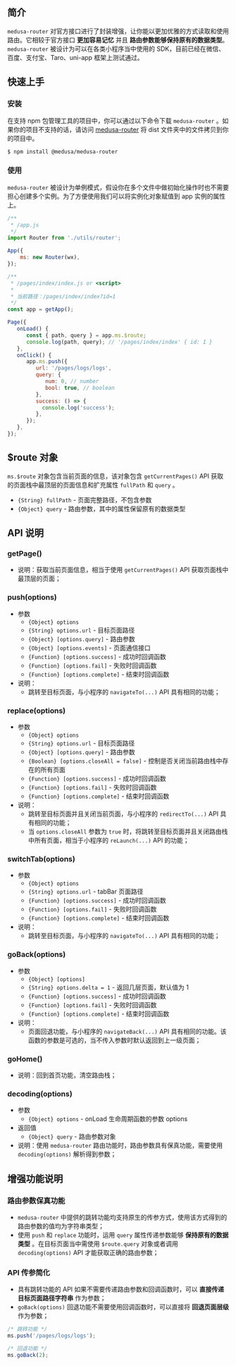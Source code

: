 <a name="zFQNE"></a>
## 简介
`medusa-router` 对官方接口进行了封装增强，让你能以更加优雅的方式读取和使用路由。它相较于官方接口 **更加容易记忆** 并且 **路由参数能够保持原有的数据类型**。 `medusa-router` 被设计为可以在各类小程序当中使用的 SDK，目前已经在微信、百度、支付宝、Taro、uni-app 框架上测试通过。
<a name="g31HU"></a>
## 快速上手
<a name="pFN0F"></a>
### 安装
在支持 npm 包管理工具的项目中，你可以通过以下命令下载 `medusa-router` 。如果你的项目不支持的话，请访问 [medusa-router](https://github.com/Oc-master/medusa-router) 将 dist 文件夹中的文件拷贝到你的项目中。
```shell
$ npm install @medusa/medusa-router
```
<a name="tp8sF"></a>
### 使用
`medusa-router` 被设计为单例模式，假设你在多个文件中做初始化操作时也不需要担心创建多个实例。为了方便使用我们可以将实例化对象赋值到 app 实例的属性上。
```javascript
/**
 * /app.js
 */
import Router from './utils/router';

App({
	ms: new Router(wx),
});
```
```javascript
/**
 * /pages/index/index.js or <script>
 *
 * 当前路径：/pages/index/index?id=1
 */
const app = getApp();

Page({
   onLoad() {
      const { path, query } = app.ms.$route;
      console.log(path, query); // '/pages/index/index' { id: 1 }
   },
   onClick() {
      app.ms.push({
         url: '/pages/logs/logs',
         query: {
            num: 0, // number
            bool: true, // boolean
         },
         success: () => {
      	   console.log('success');
         },
      });
   },
});
```
<a name="hmLwZ"></a>
## $route 对象
`ms.$route` 对象包含当前页面的信息，该对象包含 `getCurrentPages()` API 获取的页面栈中最顶层的页面信息和扩充属性 `fullPath` 和 `query` 。

- `{String} fullPath` - 页面完整路径，不包含参数
- `{Object} query` - 路由参数，其中的属性保留原有的数据类型
<a name="nIYxJ"></a>
## API 说明
<a name="KWALC"></a>
### getPage()

- 说明：获取当前页面信息，相当于使用 `getCurrentPages()` API 获取页面栈中最顶层的页面；
<a name="icqz2"></a>
### push(options)

- 参数
   - `{Object} options`
   - `{String} options.url` - 目标页面路径
   - `{Object} [options.query]` - 路由参数
   - `{Object} [options.events]` - 页面通信接口
   - `{Function} [options.success]` - 成功时回调函数
   - `{Function} [options.fail]` - 失败时回调函数
   - `{Function} [options.complete]` - 结束时回调函数
- 说明：
   - 跳转至目标页面，与小程序的 `navigateTo(...)` API 具有相同的功能；
<a name="YIxus"></a>
### replace(options)

- 参数
   - `{Object} options`
   - `{String} options.url` - 目标页面路径
   - `{Object} [options.query]` - 路由参数
   - `{Boolean} [options.closeAll = false]` - 控制是否关闭当前路由栈中存在的所有页面
   - `{Function} [options.success]` - 成功时回调函数
   - `{Function} [options.fail]` - 失败时回调函数
   - `{Function} [options.complete]` - 结束时回调函数
- 说明：
   - 跳转至目标页面并且关闭当前页面，与小程序的 `redirectTo(...)` API 具有相同的功能；
   - 当 `options.closeAll` 参数为 `true` 时，将跳转至目标页面并且关闭路由栈中所有页面，相当于小程序的 `reLaunch(...)` API 的功能；
<a name="jtXC1"></a>
### switchTab(options)

- 参数
   - `{Object} options`
   - `{String} options.url` - tabBar 页面路径
   - `{Function} [options.success]` - 成功时回调函数
   - `{Function} [options.fail]` - 失败时回调函数
   - `{Function} [options.complete]` - 结束时回调函数
- 说明：
   - 跳转至目标页面，与小程序的 `navigateTo(...)` API 具有相同的功能；
<a name="XPvWi"></a>
### goBack(options)

- 参数
   - `{Object} [options]`
   - `{String} options.delta = 1` - 返回几层页面，默认值为 1
   - `{Function} [options.success]` - 成功时回调函数
   - `{Function} [options.fail]` - 失败时回调函数
   - `{Function} [options.complete]` - 结束时回调函数
- 说明：
   - 页面回退功能，与小程序的 `navigateBack(...)` API 具有相同的功能。该函数的参数是可选的，当不传入参数时默认返回到上一级页面；
<a name="KF0DL"></a>
### goHome()

- 说明：回到首页功能，清空路由栈；
<a name="L1tKK"></a>
### decoding(options)

- 参数
   - `{Object} options` - onLoad 生命周期函数的参数 options
- 返回值
   - `{Object} query` - 路由参数对象
- 说明：使用 `medusa-router` 路由功能时，路由参数具有保真功能，需要使用 `decoding(options)` 解析得到参数；
<a name="iGLbs"></a>
## 增强功能说明
<a name="WvOnZ"></a>
### 路由参数保真功能

- `medusa-router` 中提供的跳转功能均支持原生的传参方式，使用该方式得到的路由参数的值均为字符串类型；
- 使用 `push` 和 `replace` 功能时，运用 `query` 属性传递参数能够 **保持原有的数据类型** 。在目标页面当中需使用 `$route.query` 对象或者调用 `decoding(options)` API 才能获取正确的路由参数；
<a name="si9BH"></a>
### API 传参简化

- 具有跳转功能的 API 如果不需要传递路由参数和回调函数时，可以 **直接传递目标页面路径字符串** 作为参数；
- `goBack(options)` 回退功能不需要使用回调函数时，可以直接将 **回退页面层级** 作为参数；
```javascript
/* 跳转功能 */
ms.push('/pages/logs/logs');

/* 回退功能 */
ms.goBack(2);
```
